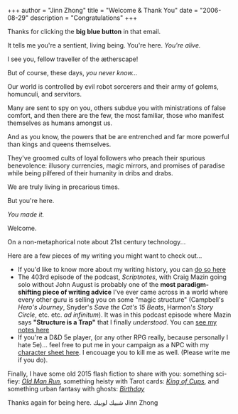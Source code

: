 +++
author = "Jinn Zhong"
title = "Welcome & Thank You"
date = "2006-08-29"
description = "Congratulations"
+++

Thanks for clicking the **big blue button** in that email. 

It tells me you're a sentient, living being. You're here. _You're alive._

I see you, fellow traveller of the ætherscape!

But of course, these days, _you never know..._

Our world is controlled by evil robot sorcerers and their army of golems, homunculi, and servitors. 

Many are sent to spy on you, others subdue you with ministrations of false comfort, and then there are the few, the most familiar, those who manifest themselves as humans amongst us. 

And as you know, the powers that be are entrenched and far more powerful than kings and queens themselves. 

They've groomed cults of loyal followers who preach their spurious benevolence: illusory currencies, magic mirrors, and promises of paradise while being pilfered of their humanity in dribs and drabs.

We are truly living in precarious times. 

But you're here. 

_You made it._

Welcome.

On a non-metaphorical note about 21st century technology...

Here are a few pieces of my writing you might want to check out...

* If you'd like to know more about my writing history, you can [do so here](https://journal.jinnzhong.com/when-i-first-wanted-to-write-sci-fi/)
* The 403rd episode of the podcast, _Scriptnotes_, with Craig Mazin going solo without John August is probably one of the **most paradigm-shifting piece of writing advice** I've ever came across in a world where every other guru is selling you on some "magic structure" (Campbell's _Hero's Journey_, Snyder's _Save the Cat's 15 Beats_, Harmon's _Story Circle_, etc. etc. _ad infinitum_). It was in this podcast episode where Mazin says **"Structure is a Trap"** that I finally _understood_. You can [see my notes here](https://journal.jinnzhong.com/scriptnotes-403-craig-mazin/)
* If you're a D&D 5e player, (or any other RPG really, because personally I hate 5e)... feel free to put me in your campaign as a NPC with my [character sheet here](https://journal.jinnzhong.com/jinn-zhong-5e/). I encouage you to kill me as well. (Please write me if you do).

Finally, I have some old 2015 flash fiction to share with you: something sci-fiey: [_Old Man Run_](https://journal.jinnzhong.com/gfp-005-old-man-run/), something heisty with Tarot cards: [_King of Cups_](https://journal.jinnzhong.com/gfp-017-the-king-of-cups/), and something urban fantasy with ghosts: [_Birthday_](https://journal.jinnzhong.com/gfp-007-birthday/)

Thanks again for being here.
شبيك لوبيك
Jinn Zhong
